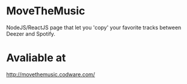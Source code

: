 # MoveTheMusic

NodeJS/ReactJS page that let you 'copy' your favorite tracks between Deezer and Spotify.

# Avaliable at

http://movethemusic.codware.com/
